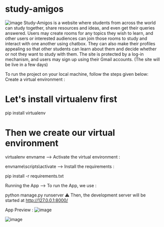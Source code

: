 # study-amigos
![image](https://user-images.githubusercontent.com/63044831/161405884-2cfcbd9e-bb62-4886-b41a-b6faeeb9046c.png)
Study-Amigos is a website where students from across the world can study together, share resources and ideas, and even get their queries answered. Users may create rooms for any topics they wish to learn, and other users or interested audiences can join those rooms to study and interact with one another using chatbox. They can also make their profiles appealing so that other students can learn about them and decide whether or not they want to study with them. The site is protected by a log-in mechanism, and users may sign up using their Gmail accounts.
(The site will be live in a few days)

To run the project on your local machine, follow the steps given below:
 Create a virtual environment :
 # Let's install virtualenv first
pip install virtualenv

# Then we create our virtual environment
virtualenv envname
--> Activate the virtual environment :

envname\scripts\activate
--> Install the requirements :

pip install -r requirements.txt

Running the App
--> To run the App, we use :

python manage.py runserver
⚠ Then, the development server will be started at http://127.0.0.1:8000/

App Preview :
![image](https://user-images.githubusercontent.com/63044831/161406277-14172c93-3d30-448b-8416-7bae61dfbfed.png)

![image](https://user-images.githubusercontent.com/63044831/161406340-b0907111-cd64-4ce9-8f4c-9f44bc085275.png)
